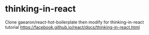 # thinking-in-react
Clone gaearon/react-hot-boilerplate then modify for thinking-in-react tutorial https://facebook.github.io/react/docs/thinking-in-react.html 
